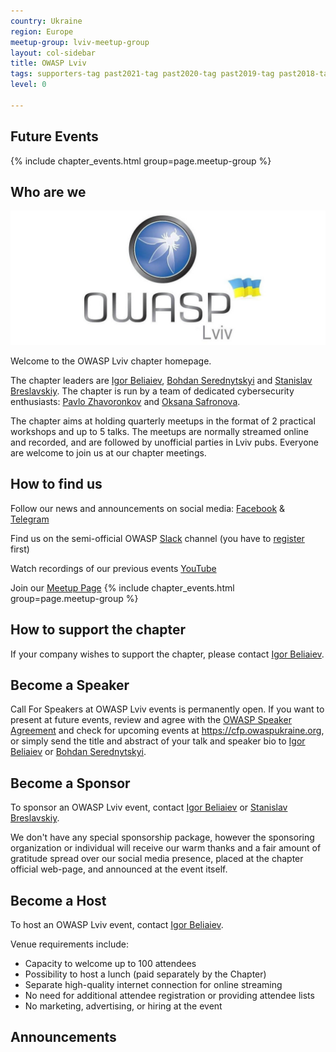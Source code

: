 ```yaml
---
country: Ukraine
region: Europe
meetup-group: lviv-meetup-group
layout: col-sidebar
title: OWASP Lviv
tags: supporters-tag past2021-tag past2020-tag past2019-tag past2018-tag past2017-tag
level: 0

---
```

## Future Events

{% include chapter_events.html group=page.meetup-group %}


## Who are we

![OWASP Lviv](assets/images/owasplviv.jpg "OWASP Lviv")

Welcome to the OWASP Lviv chapter homepage.

The chapter leaders are [Igor Beliaiev](mailto:igor.beliaiev@owasp.org), [Bohdan Serednytskyi](mailto:bohdan.serednytskyi@owasp.org) and [Stanislav Breslavskiy](mailto:stanislav.breslavskiy@owasp.org). The chapter is run by a team of dedicated cybersecurity enthusiasts: [Pavlo Zhavoronkov](https://www.facebook.com/melnuck.p) and [Oksana Safronova](https://www.facebook.com/oksana.safronova.7121).

The chapter aims at holding quarterly meetups in the format of 2
practical workshops and up to 5 talks. The meetups are normally streamed
online and recorded, and are followed by unofficial parties in Lviv
pubs. Everyone are welcome to join us at our chapter meetings.

## How to find us

Follow our news and announcements on social media:
[Facebook](https://www.facebook.com/owasplviv) &
[Telegram](https://t.me/OWASP_UA)

Find us on the semi-official OWASP
[Slack](https://owasp.slack.com/messages/chapter-ua/) channel (you have
to
[register](https://owasp.slack.com/join/shared_invite/enQtNDI5MzgxMDQ2MTAwLTEyNzIzYWQ2NDZiMGIwNmJhYzYxZDJiNTM0ZmZiZmJlY2EwZmMwYjAyNmJjNzQxNzMyMWY4OTk3ZTQ0MzFhMDY)
first)

Watch recordings of our previous events
[YouTube](https://www.youtube.com/channel/UC5CA1njAVqmFv8wmQpQ2jzw)

Join our [Meetup Page](https://www.meetup.com/owasp-lviv-meetup-group/)
 {% include chapter_events.html group=page.meetup-group %}
 
## How to support the chapter

If your company wishes to support the chapter, please contact [Igor Beliaiev](mailto:igor.beliaiev@owasp.org).

## Become a Speaker

Call For Speakers at OWASP Lviv events is permanently open. If you want
to present at future events, review and agree with the [OWASP Speaker
Agreement](Speaker_Agreement "wikilink") and check for upcoming events
at <https://cfp.owaspukraine.org>, or simply send the title and abstract
of your talk and speaker bio to [Igor Beliaiev](mailto:igor.beliaiev@owasp.org) or [Bohdan Serednytskyi](mailto:bohdan.serednytskyi@owasp.org).

## Become a Sponsor

To sponsor an OWASP Lviv event, contact [Igor Beliaiev](mailto:igor.beliaiev@owasp.org) or [Stanislav Breslavskiy](mailto:stanislav.breslavskiy@owasp.org).

We don't have any special sponsorship package, however the sponsoring
organization or individual will receive our warm thanks and a fair
amount of gratitude spread over our social media presence, placed at the
chapter official web-page, and announced at the event itself.

## Become a Host

To host an OWASP Lviv event, contact [Igor Beliaiev](mailto:igor.beliaiev@owasp.org).

Venue requirements include:

  - Capacity to welcome up to 100 attendees
  - Possibility to host a lunch (paid separately by the Chapter)
  - Separate high-quality internet connection for online streaming
  - No need for additional attendee registration or providing attendee
    lists
  - No marketing, advertising, or hiring at the event

## Announcements
>

